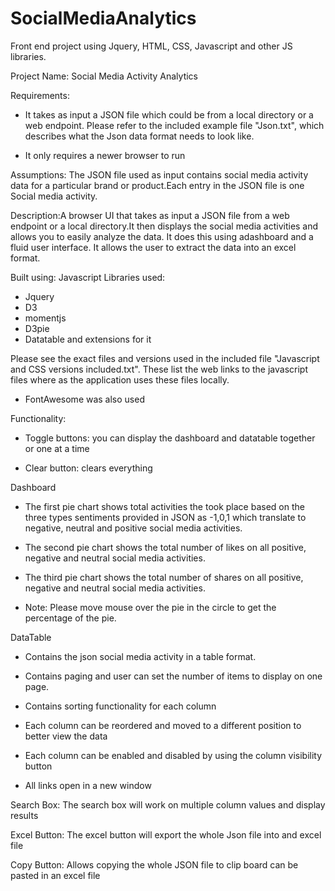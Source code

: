 # SocialMediaAnalytics
Front end project using Jquery, HTML, CSS, Javascript and other JS libraries.

Project Name: Social Media Activity Analytics

Requirements: 
- It takes as input a JSON file which could be from a local directory or a web endpoint. Please refer to the included example file "Json.txt", which describes what the Json data format needs to look like.

- It only requires a newer browser to run
 
Assumptions: The JSON file used as input contains social media activity data for a particular brand or product.Each entry in the JSON file is one Social media activity.

Description:A browser UI that takes as input a JSON file from a web endpoint or a local directory.It then displays the social media activities and allows you to easily analyze the data. It does this using adashboard and a fluid user interface. It allows the user to extract the data into an excel format.

Built using: 
Javascript Libraries used:
- Jquery
- D3
- momentjs
- D3pie
- Datatable and extensions for it

Please see the exact files and versions used in the included file "Javascript and CSS versions included.txt". These list the web links to the javascript files where as the application uses these files locally.

- FontAwesome was also used

Functionality:

- Toggle buttons: you can display the dashboard and datatable together or one at a time 

- Clear button: clears everything

Dashboard
- The first pie chart shows total activities the took place based on the three types sentiments provided in JSON as -1,0,1 which translate to negative, neutral and positive social media activities.

- The second pie chart shows the total number of likes on all positive, negative and neutral social media activities.

- The third pie chart shows the total number of shares on all positive, negative and neutral social media activities.

- Note: Please move mouse over the pie in the circle to get the percentage of the pie.

DataTable

- Contains the json social media activity in a table format.

- Contains paging and user can set the number of items to display on one page.

- Contains sorting functionality for each column

- Each column can be reordered and moved to a different position to better view the data

- Each column can be enabled and disabled by using the column visibility button

- All links open in a new window

Search Box: The search box will work on multiple column values and display results

Excel Button: The excel button will export the whole Json file into and excel file

Copy Button: Allows copying the whole JSON file to clip board can be pasted in an excel file




